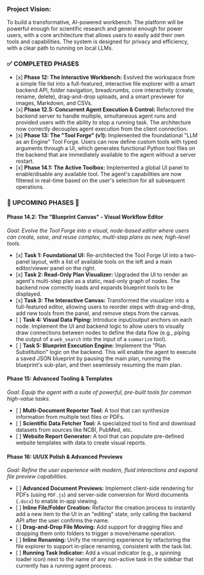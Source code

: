 ### Project Vision:

To build a transformative, AI-powered workbench. The platform will be powerful enough for scientific research and general enough for power users, with a core architecture that allows users to easily add their own tools and capabilities. The system is designed for privacy and efficiency, with a clear path to running on local LLMs.

### ✅ COMPLETED PHASES

-   \[x\] **Phase 12: The Interactive Workbench:** Evolved the workspace from a simple file list into a full-featured, interactive file explorer with a smart backend API, folder navigation, breadcrumbs, core interactivity (create, rename, delete), drag-and-drop uploads, and a smart previewer for images, Markdown, and CSVs.
-   \[x\] **Phase 12.5: Concurrent Agent Execution & Control:** Refactored the backend server to handle multiple, simultaneous agent runs and provided users with the ability to stop a running task. The architecture now correctly decouples agent execution from the client connection.
-   \[x\] **Phase 13: The "Tool Forge" (v1):** Implemented the foundational "LLM as an Engine" Tool Forge. Users can now define custom tools with typed arguments through a UI, which generates functional Python tool files on the backend that are immediately available to the agent without a server restart.
-   \[x\] **Phase 14.1: The Active Toolbox:** Implemented a global UI panel to enable/disable any available tool. The agent's capabilities are now filtered in real-time based on the user's selection for all subsequent operations.

### 🚀 UPCOMING PHASES 🚀

#### Phase 14.2: The "Blueprint Canvas" - Visual Workflow Editor

_Goal: Evolve the Tool Forge into a visual, node-based editor where users can create, save, and reuse complex, multi-step plans as new, high-level tools._

-   \[x\] **Task 1: Foundational UI:** Re-architected the Tool Forge UI into a two-panel layout, with a list of available tools on the left and a main editor/viewer panel on the right.
-   \[x\] **Task 2: Read-Only Plan Visualizer:** Upgraded the UI to render an agent's multi-step plan as a static, read-only graph of nodes. The backend now correctly loads and expands blueprint tools to be displayed.
-   \[x\] **Task 3: The Interactive Canvas:** Transformed the visualizer into a full-featured editor, allowing users to reorder steps with drag-and-drop, add new tools from the panel, and remove steps from the canvas.
-   \[ \] **Task 4: Visual Data Piping:** Introduce input/output anchors on each node. Implement the UI and backend logic to allow users to visually draw connections between nodes to define the data flow (e.g., piping the output of a `web_search` into the input of a `summarize` tool).
-   \[ \] **Task 5: Blueprint Execution Engine:** Implement the "Plan Substitution" logic on the backend. This will enable the agent to execute a saved JSON blueprint by pausing the main plan, running the blueprint's sub-plan, and then seamlessly resuming the main plan.

#### Phase 15: Advanced Tooling & Templates

_Goal: Equip the agent with a suite of powerful, pre-built tools for common high-value tasks._

-   \[ \] **Multi-Document Reporter Tool:** A tool that can synthesize information from multiple text files or PDFs.
-   \[ \] **Scientific Data Fetcher Tool:** A specialized tool to find and download datasets from sources like NCBI, PubMed, etc.
-   \[ \] **Website Report Generator:** A tool that can populate pre-defined website templates with data to create visual reports.

#### Phase 16: UI/UX Polish & Advanced Previews

_Goal: Refine the user experience with modern, fluid interactions and expand file preview capabilities._

-   \[ \] **Advanced Document Previews:** Implement client-side rendering for PDFs (using `PDF.js`) and server-side conversion for Word documents (`.docx`) to enable in-app viewing.
-   \[ \] **Inline File/Folder Creation:** Refactor the creation process to instantly add a new item to the UI in an "editing" state, only calling the backend API after the user confirms the name.
-   \[ \] **Drag-and-Drop File Moving:** Add support for dragging files and dropping them onto folders to trigger a move/rename operation.
-   \[ \] **Inline Renaming:** Unify the renaming experience by refactoring the file explorer to support in-place renaming, consistent with the task list.
-   \[ \] **Running Task Indicator:** Add a visual indicator (e.g., a spinning loader icon) next to the name of any non-active task in the sidebar that currently has a running agent process.
